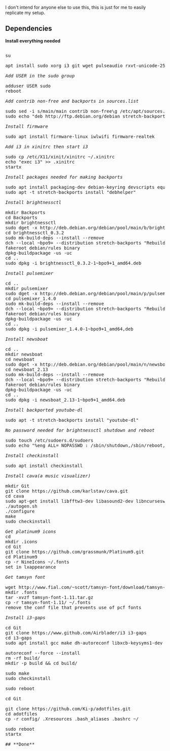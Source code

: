 
I don't intend for anyone else to use this, this is just for me to easily replicate my setup.

## Dependencies
**Install everything needed**

<pre>

su

apt install sudo xorg i3 git wget pulseaudio rxvt-unicode-256color tmux cmus feh suckless-tools firefox-esr thunar catfish python3-pip mpv vim-gtk3 idle3 mupdf abiword gimp lxappearance system-config-printer network-manager 

<i>Add USER in the sudo group</i>

adduser USER sudo  
reboot

<i>Add contrib non-free and backports in sources.list</i>

sudo sed -i s/main/main contrib non-free\g /etc/apt/sources.list  
sudo echo "deb http://ftp.debian.org/debian stretch-backports main" >> /etc/apt/sources.list

<i>Install firmware</i>

sudo apt install firmware-linux iwlwifi firmware-realtek

<i>Add i3 in xinitrc then start i3</i>

sudo cp /etc/X11/xinit/xinitrc ~/.xinitrc  
echo "exec i3" >> .xinitrc  
startx

<i>Install packages needed for making backports</i>

sudo apt install packaging-dev debian-keyring devscripts equivs  
sudo apt -t stretch-backports install "debhelper"

<i>Install brightnessctl</i>

mkdir Backports  
cd Backports  
mkdir brightnessctl  
sudo dget -x http://deb.debian.org/debian/pool/main/b/brightnessctl/brightnessctl_0.3.2-1.dsc  
cd brightnessctl_0.3.2  
sudo mk-build-deps --install --remove  
dch --local ~bpo9+ --distribution stretch-backports "Rebuild for stretch-backports."  
fakeroot debian/rules binary  
dpkg-buildpackage -us -uc  
cd ..  
sudo dpkg -i brightnessctl_0.3.2-1~bpo9+1_amd64.deb

<i>Install pulsemixer</i>

cd ..  
mkdir pulsemixer  
sudo dget -x http://deb.debian.org/debian/pool/main/p/pulsemixer/pulsemixer_1.4.0-1.dsc  
cd pulsemixer_1.4.0  
sudo mk-build-deps --install --remove  
dch --local ~bpo9+ --distribution stretch-backports "Rebuild for stretch-backports."  
fakeroot debian/rules binary  
dpkg-buildpackage -us -uc  
cd ..  
sudo dpkg -i pulsemixer_1.4.0-1~bpo9+1_amd64,deb  

<i>Install newsboat</i>

cd ..  
mkdir newsboat 
cd newsboat  
sudo dget -x http://deb.debian.org/debian/pool/main/n/newsboat/newsboat_2.13-1.dsc  
cd newsboat_2.13  
sudo mk-build-deps --install --remove  
dch --local ~bpo9+ --distribution stretch-backports "Rebuild for stretch-backports."  
fakeroot debian/rules binary  
dpkg-buildpackage -us -uc  
cd ..  
sudo dpkg -i newsboat_2.13-1~bpo9+1_amd64.deb  

<i>Install backported youtube-dl</i>

sudo apt -t stretch-backports install "youtube-dl"

<i>No password needed for brightnessctl shutdown and reboot</i>

sudo touch /etc/sudoers.d/sudoers  
sudo echo "%eng ALL= NOPASSWD : /sbin/shutdown,/sbin/reboot,/usr/bin/brightnessctl" /etc/sudoers.d/sudoers  

<i>Install checkinstall</i>

sudo apt install checkinstall

<i>Install cava(a music visualizer)</i>

mkdir Git  
git clone https://github.com/karlstav/cava.git  
cd cava  
sudo apt-get install libfftw3-dev libasound2-dev libncursesw5-dev libpulse-dev libtool  
./autogen.sh  
./configure  
make  
sudo checkinstall  

<i>Get platinum9 icons</i>
cd  
mkdir .icons  
cd Git  
git clone https://github.com/grassmunk/Platinum9.git  
cd Platinum9  
cp -r NineIcons ~/.fonts  
set in lxappearance  

<i>Get tamsyn font</i>

wget http://www.fial.com/~scott/tamsyn-font/download/tamsyn-font-1.11.tar.gz  
mkdir .fonts  
tar -xvzf tamsyn-font-1.11.tar.gz  
cp -r tamsyn-font-1.11/ ~/.fonts  
remove the conf file that prevents use of pcf fonts  

<i>Install i3-gaps</i>

cd Git  
git clone https://www.github.com/Airblader/i3 i3-gaps  
cd i3-gaps  
sudo apt install gcc make dh-autoreconf libxcb-keysyms1-dev libpango1.0-dev libxcb-util0-dev xcb libxcb1-dev libxcb-icccm4-dev libyajl-dev libev-dev libxcb-xkb-dev libxcb-cursor-dev libxkbcommon-dev libxcb-xinerama0-dev libxkbcommon-x11-dev libstartup-notification0-dev libxcb-randr0-dev libxcb-xrm0 libxcb-xrm-dev libxcb-shape0-dev

autoreconf --force --install  
rm -rf build/  
mkdir -p build && cd build/  

sudo make  
sudo checkinstall  

sudo reboot

cd Git

git clone https://github.com/Ki-p/adotfiles.git  
cd adotfiles  
cp -r config/ .Xresources .bash_aliases .bashrc ~/        

sudo reboot  
startx  

## **Done**              

</pre>
